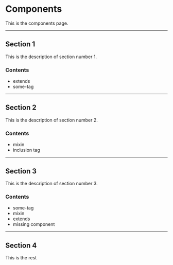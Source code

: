 # Components
This is the components page.

---

## Section 1
This is the description of section number 1.

### Contents
* extends
* some-tag

---

## Section 2
This is the description of section number 2.

### Contents
* mixin
* inclusion tag

---

## Section 3
This is the description of section number 3.

### Contents
* some-tag
* mixin
* extends
* missing component

---

## Section 4
This is the rest
